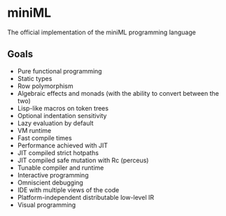 # miniML

The official implementation of the miniML programming language

## Goals

- Pure functional programming
- Static types
- Row polymorphism
- Algebraic effects and monads (with the ability to convert between the two)
- Lisp-like macros on token trees
- Optional indentation sensitivity
- Lazy evaluation by default
- VM runtime
- Fast compile times
- Performance achieved with JIT
- JIT compiled strict hotpaths
- JIT compiled safe mutation with Rc (perceus)
- Tunable compiler and runtime
- Interactive programming
- Omniscient debugging
- IDE with multiple views of the code
- Platform-independent distributable low-level IR
- Visual programming
